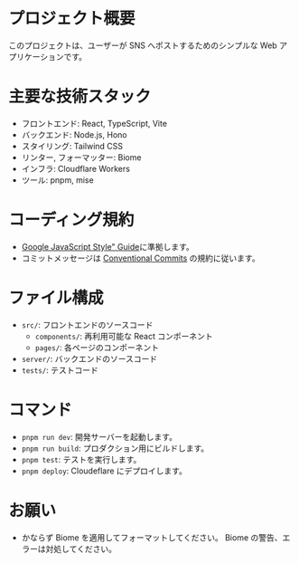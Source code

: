 # プロジェクト概要

このプロジェクトは、ユーザーが SNS へポストするためのシンプルな Web アプリケーションです。

# 主要な技術スタック

- フロントエンド: React, TypeScript, Vite
- バックエンド: Node.js, Hono
- スタイリング: Tailwind CSS
- リンター, フォーマッター: Biome
- インフラ: Cloudflare Workers
- ツール: pnpm, mise

# コーディング規約

- [Google JavaScript Style" Guide](https://google.github.io/styleguide/jsguide.html)に準拠します。
- コミットメッセージは [Conventional Commits](https://www.conventionalcommits.org/) の規約に従います。

# ファイル構成

- `src/`: フロントエンドのソースコード
  - `components/`: 再利用可能な React コンポーネント
  - `pages/`: 各ページのコンポーネント
- `server/`: バックエンドのソースコード
- `tests/`: テストコード

# コマンド

- `pnpm run dev`: 開発サーバーを起動します。
- `pnpm run build`: プロダクション用にビルドします。
- `pnpm test`: テストを実行します。
- `pnpm deploy`: Cloudeflare にデプロイします。

# お願い

- かならず Biome を適用してフォーマットしてください。 Biome の警告、エラーは対処してください。
